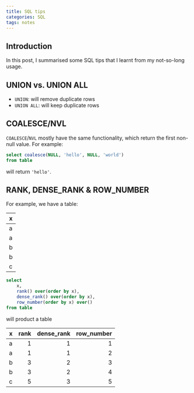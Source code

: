 ```yaml
---
title: SQL tips
categories: SQL
tags: notes
---
```


## Introduction

In this post, I summarised some SQL tips that I learnt from my not-so-long usage.

## UNION vs. UNION ALL

* `UNION`: will remove duplicate rows
* `UNION ALL`: will keep duplicate rows

## COALESCE/NVL

`COALESCE`/`NVL` mostly have the same functionality, which return the first non-null value. For example:
```sql
select coalesce(NULL, 'hello', NULL, 'world')
from table
```
will return `'hello'`.


## RANK, DENSE_RANK & ROW_NUMBER

For example, we have a table:

| x |
|---|
| a |
| a | 
| b | 
| b | 
| c | 

```sql
select 
	x,
	rank() over(order by x), 
	dense_rank() over(order by x), 
	row_number(order by x) over() 
from table
```

will product a table

| x | rank | dense_rank  |row_number|
| - | -------------:| -----:|----:|
| a | 1 | 1 | 1 |
| a | 1 | 1 | 2 |
| b | 3 | 2 | 3 |
| b | 3 | 2 | 4 |
| c | 5 | 3 | 5 |
